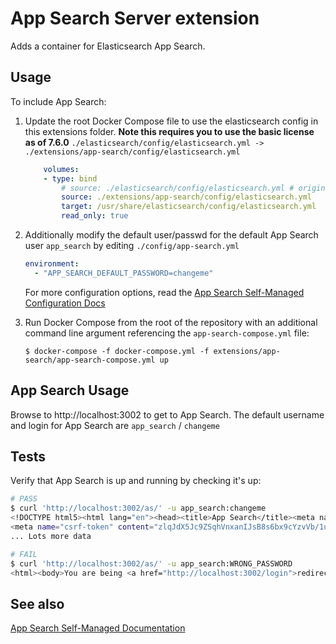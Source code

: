 # App Search Server extension

Adds a container for Elasticsearch App Search. 

## Usage

To include App Search:
1. Update the root Docker Compose file to use the elasticsearch config in this extensions folder. **Note this requires you to use the basic license as of 7.6.0**
`./elasticsearch/config/elasticsearch.yml -> ./extensions/app-search/config/elasticsearch.yml`

    ```yaml
        volumes:
        - type: bind
            # source: ./elasticsearch/config/elasticsearch.yml # original
            source: ./extensions/app-search/config/elasticsearch.yml
            target: /usr/share/elasticsearch/config/elasticsearch.yml
            read_only: true
    ```

2. Additionally modify the default user/passwd for the default App Search user `app_search` by editing `./config/app-search.yml`

    ```yaml
    environment:
      - "APP_SEARCH_DEFAULT_PASSWORD=changeme"
    ``` 

    For more configuration options, read the [App Search Self-Managed Configuration Docs](https://swiftype.com/documentation/app-search/self-managed/configuration)

3. Run Docker Compose from the root of the repository with an additional command line argument referencing the `app-search-compose.yml` file:

    ```console
    $ docker-compose -f docker-compose.yml -f extensions/app-search/app-search-compose.yml up
    ```

## App Search Usage

Browse to http://localhost:3002 to get to App Search.
The default username and login for App Search are `app_search` / `changeme`

## Tests
Verify that App Search is up and running by checking it's up:

```bash
# PASS 
$ curl 'http://localhost:3002/as/' -u app_search:changeme
<!DOCTYPE html5><html lang="en"><head><title>App Search</title><meta name="csrf-param" content="authenticity_token" />
<meta name="csrf-token" content="zlqJdX5Jc9ZSqhVnxanIJsB8s6bx9cYzvVb/1u6yokboJGALvIXbRwb/IsOYJJkZ3NePNUf/VYd245D6shE1qA=="
... Lots more data

# FAIL
$ curl 'http://localhost:3002/as/' -u app_search:WRONG_PASSWORD
<html><body>You are being <a href="http://localhost:3002/login">redirected</a>.</body></html>%
```

## See also

[App Search Self-Managed Documentation](https://swiftype.com/documentation/app-search/self-managed/overview)

